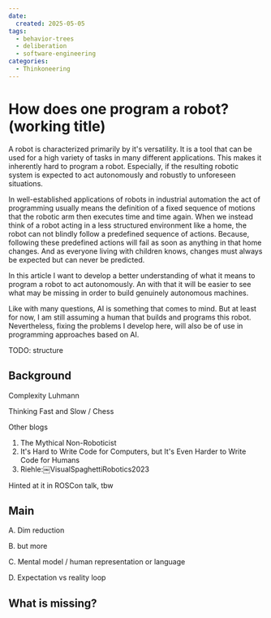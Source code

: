 ```yaml
---
date:
  created: 2025-05-05
tags:
  - behavior-trees
  - deliberation
  - software-engineering
categories:
  - Thinkoneering
---
```


# How does one program a robot? (working title)

A robot is characterized primarily by it's versatility.
It is a tool that can be used for a high variety of tasks in many different applications.
This makes it inherently hard to program a robot.
Especially, if the resulting robotic system is expected to act autonomously and robustly to unforeseen situations.

In well-established applications of robots in industrial automation the act of programming usually means the definition of a fixed sequence of motions that the robotic arm then executes time and time again.
When we instead think of a robot acting in a less structured environment like a home, the robot can not blindly follow a predefined sequence of actions.
Because, following these predefined actions will fail as soon as anything in that home changes.
And as everyone living with children knows, changes must always be expected but can never be predicted.

In this article I want to develop a better understanding of what it means to program a robot to act autonomously.
An with that it will be easier to see what may be missing in order to build genuinely autonomous machines.

Like with many questions, AI is something that comes to mind.
But at least for now, I am still assuming a human that builds and programs this robot.
Nevertheless, fixing the problems I develop here, will also be of use in programming approaches based on AI.

TODO: structure

## Background

Complexity Luhmann

Thinking Fast and Slow / Chess

Other blogs

1) The Mythical Non-Roboticist
2) It's Hard to Write Code for Computers, but It's Even Harder to Write Code for Humans
3) Riehle:￼VisualSpaghettiRobotics2023

Hinted at it in ROSCon talk, tbw

## Main

A. Dim reduction

B. but more

C. Mental model / human representation or language

D. Expectation vs reality loop

## What is missing?
